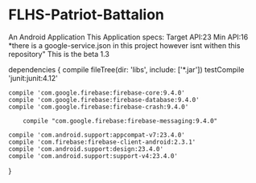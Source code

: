 # FLHS-Patriot-Battalion
An Android Application
This Application specs:
Target API:23
Min API:16
*there is a google-service.json in this project however isnt withen this repository"
This is the beta 1.3

dependencies {
    compile fileTree(dir: 'libs', include: ['*.jar'])
    testCompile 'junit:junit:4.12'


    compile 'com.google.firebase:firebase-core:9.4.0'
    compile 'com.google.firebase:firebase-database:9.4.0'
    compile 'com.google.firebase:firebase-crash:9.4.0'

        compile "com.google.firebase:firebase-messaging:9.4.0"

    compile 'com.android.support:appcompat-v7:23.4.0'
    compile 'com.firebase:firebase-client-android:2.3.1'
    compile 'com.android.support:design:23.4.0'
    compile 'com.android.support:support-v4:23.4.0'
}
